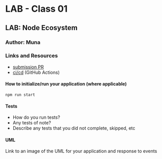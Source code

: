 # LAB - Class 01

## LAB: Node Ecosystem

### Author: Muna

### Links and Resources

- [submission PR](http://xyz.com)
- [ci/cd](http://xyz.com) (GitHub Actions)



#### How to initialize/run your application (where applicable)

 `npm run start`

#### Tests

- How do you run tests?
- Any tests of note?
- Describe any tests that you did not complete, skipped, etc

#### UML

Link to an image of the UML for your application and response to events
